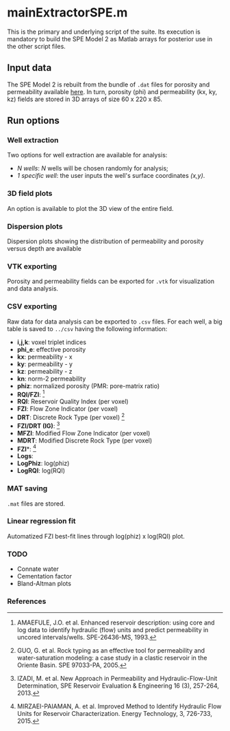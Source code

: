 # mainExtractorSPE.m

This is the primary and underlying script of the suite. Its execution is mandatory to build the SPE Model 2 as Matlab arrays for posterior use in the other script files. 

## Input data

The SPE Model 2 is rebuilt from the bundle of `.dat` files for porosity and permeability available [here](http://www.spe.org/web/csp/datasets/set02.htm). In turn, porosity (phi) and permeability (kx, ky, kz) fields are stored in 3D arrays of size 60 x 220 x 85.  


## Run options

### Well extraction

Two options for well extraction are available for analysis: 
 
- _N wells_: _N_ wells will be chosen randomly for analysis;  
- _1 specific well_: the user inputs the well's surface coordinates _(x,y)_.

### 3D field plots

An option is available to plot the 3D view of the entire field.

### Dispersion plots

Dispersion plots showing the distribution of permeability and porosity versus depth are available

### VTK exporting

Porosity and permeability fields can be exported for `.vtk` for visualization and data analysis.

### CSV exporting 

Raw data for data analysis can be exported to `.csv` files. For each well, a big table is saved to `../csv` having the following information: 

- **i,j,k**: voxel triplet indices
- **phi_e**: effective porosity
- **kx**: permeability - x 
- **ky**: permeability - y 
- **kz**: permeability - z 
- **kn**: norm-2 permeability
- **phiz**: normalized porosity (PMR: pore-matrix ratio)
- **RQI/FZI**: [^1] 
 - **RQI**: Reservoir Quality Index (per voxel)
 - **FZI**: Flow Zone Indicator (per voxel)  
- **DRT**: Discrete Rock Type (per voxel) [^2]
- **FZI/DRT (IG)**: [^3] 
 - **MFZI**: Modified Flow Zone Indicator (per voxel)
 - **MDRT**: Modified Discrete Rock Type (per voxel)
- **FZI***: [^4]
- **Logs**:
 -  **LogPhiz**: log(phiz)
 -  **LogRQI**: log(RQI)

### MAT saving

`.mat` files are stored. 

### Linear regression fit

Automatized FZI best-fit lines through log(phiz) x log(RQI) plot.

### TODO

* Connate water 
* Cementation factor
* Bland-Altman plots

### References

[^1]: AMAEFULE, J.O. et al. Enhanced reservoir description: using core and log data to identify hydraulic (flow) units and predict permeability in uncored intervals/wells. SPE-26436-MS, 1993.
[^2]: GUO, G. et al. Rock typing as an effective tool for permeability and water-saturation modeling: a case study in a clastic reservoir in the Oriente Basin. SPE 97033-PA, 2005.
[^3]: IZADI, M. et al. New Approach in Permeability and Hydraulic-Flow-Unit Determination, SPE Reservoir Evaluation \& Engineering 16 (3), 257-264, 2013.
[^4]: MIRZAEI-PAIAMAN, A. et al. Improved Method to Identify Hydraulic Flow Units for Reservoir Characterization. Energy Technology, 3, 726-733, 2015.